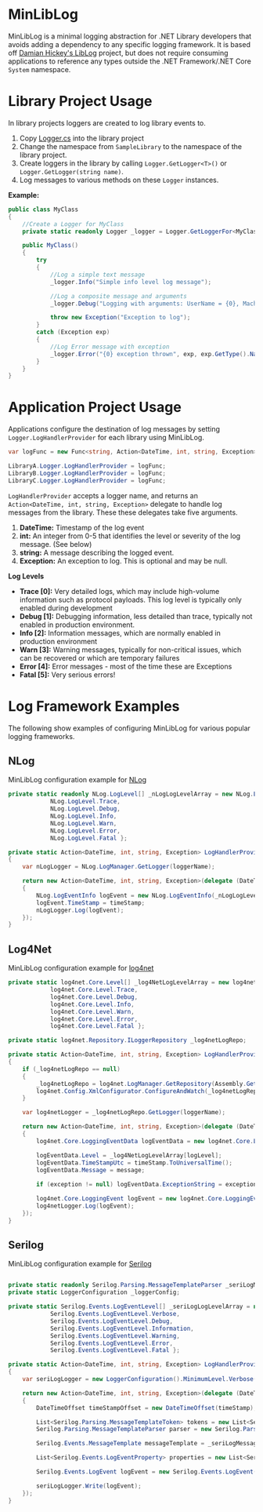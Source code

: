 # MinLibLog

MinLibLog is a minimal logging abstraction for .NET Library developers that avoids adding a dependency to any specific logging framework. It is based off [Damian Hickey's LibLog](https://github.com/damianh/LibLog) project, but does not require consuming applications to reference any types outside the .NET Framework/.NET Core `System` namespace.

# Library Project Usage

In library projects loggers are created to log library events to.

1.  Copy [Logger.cs](https://github.com/aireq/MinLibLog/blob/master/SampleLibrary/Logger.cs) into the library project
2.  Change the namespace from `SampleLibrary` to the namespace of the library project.
3.  Create loggers in the library by calling `Logger.GetLogger<T>()` or `Logger.GetLogger(string name)`.
4.  Log messages to various methods on these `Logger` instances.

**Example:**

```C#
public class MyClass
{
    //Create a Logger for MyClass
    private static readonly Logger _logger = Logger.GetLoggerFor<MyClass>();

    public MyClass()
    {
        try
        {
            //Log a simple text message
            _logger.Info("Simple info level log message");

            //Log a composite message and arguments
            _logger.Debug("Logging with arguments: UserName = {0}, Machine = {1}", System.Environment.UserName, System.Environment.MachineName);

            throw new Exception("Exception to log");
        }
        catch (Exception exp)
        {
            //Log Error message with exception
            _logger.Error("{0} exception thrown", exp, exp.GetType().Name);
        }
    }
}
```


# Application Project Usage

Applications configure the destination of log messages by setting `Logger.LogHandlerProvider` for each library using MinLibLog.

```C#
var logFunc = new Func<string, Action<DateTime, int, string, Exception>>(LogHandlerProvider);

LibraryA.Logger.LogHandlerProvider = logFunc;
LibraryB.Logger.LogHandlerProvider = logFunc;
LibraryC.Logger.LogHandlerProvider = logFunc;

```

`LogHandlerProvider` accepts a logger name, and returns an `Action<DateTime, int, string, Exception>` delegate to handle log messages from the library. These these delegates take five arguments.

1. **DateTime:** Timestamp of the log event
2. **int:** An integer from 0-5 that identifies the level or severity of the log message. (See below)
3. **string:** A message describing the logged event.
4. **Exception:** An exception to log. This is optional and may be null.

**Log Levels**

- **Trace [0]:** Very detailed logs, which may include high-volume information such as protocol payloads. This log level is typically only enabled during development
- **Debug [1]:** Debugging information, less detailed than trace, typically not enabled in production environment.
- **Info [2]:** Information messages, which are normally enabled in production environment
- **Warn [3]:** Warning messages, typically for non-critical issues, which can be recovered or which are temporary failures
- **Error [4]:** Error messages - most of the time these are Exceptions
- **Fatal [5]:** Very serious errors!


# Log Framework Examples

The following show examples of configuring MinLibLog for various popular logging frameworks.

## NLog

MinLibLog configuration example for [NLog](https://nlog-project.org/)

```C#
private static readonly NLog.LogLevel[] _nLogLogLevelArray = new NLog.LogLevel[] {
            NLog.LogLevel.Trace,
            NLog.LogLevel.Debug,
            NLog.LogLevel.Info,
            NLog.LogLevel.Warn,
            NLog.LogLevel.Error,
            NLog.LogLevel.Fatal };

private static Action<DateTime, int, string, Exception> LogHandlerProvider(string loggerName)
{
    var nLogLogger = NLog.LogManager.GetLogger(loggerName);

    return new Action<DateTime, int, string, Exception>(delegate (DateTime timeStamp, int logLevel, string message, Exception exception)
    {
        NLog.LogEventInfo logEvent = new NLog.LogEventInfo(_nLogLogLevelArray[logLevel], loggerName, System.Globalization.CultureInfo.InvariantCulture, message);
        logEvent.TimeStamp = timeStamp;
        nLogLogger.Log(logEvent);
    });
}

```

## Log4Net


MinLibLog configuration example for [log4net](http://logging.apache.org/log4net/)

```C#
private static log4net.Core.Level[] _log4NetLogLevelArray = new log4net.Core.Level[] {
            log4net.Core.Level.Trace,
            log4net.Core.Level.Debug,
            log4net.Core.Level.Info,
            log4net.Core.Level.Warn,
            log4net.Core.Level.Error,
            log4net.Core.Level.Fatal };

private static log4net.Repository.ILoggerRepository _log4netLogRepo;

private static Action<DateTime, int, string, Exception> LogHandlerProvider(string loggerName)
{
    if (_log4netLogRepo == null)
    {
        _log4netLogRepo = log4net.LogManager.GetRepository(Assembly.GetEntryAssembly());
        log4net.Config.XmlConfigurator.ConfigureAndWatch(_log4netLogRepo, new FileInfo("log4net.config"));
    }

    var log4netLogger = _log4netLogRepo.GetLogger(loggerName);

    return new Action<DateTime, int, string, Exception>(delegate (DateTime timeStamp, int logLevel, string message, Exception exception)
    {
        log4net.Core.LoggingEventData logEventData = new log4net.Core.LoggingEventData();

        logEventData.Level = _log4NetLogLevelArray[logLevel];
        logEventData.TimeStampUtc = timeStamp.ToUniversalTime();
        logEventData.Message = message;
    
        if (exception != null) logEventData.ExceptionString = exception.ToString();

        log4net.Core.LoggingEvent logEvent = new log4net.Core.LoggingEvent(logEventData);
        log4netLogger.Log(logEvent);
    });
}
```

## Serilog


MinLibLog configuration example for [Serilog](https://serilog.net/)

```C#

private static readonly Serilog.Parsing.MessageTemplateParser _seriLogMessageTemplateParser = new Serilog.Parsing.MessageTemplateParser();
private static LoggerConfiguration _loggerConfig;

private static Serilog.Events.LogEventLevel[] _seriLogLogLevelArray = new Serilog.Events.LogEventLevel[] {
            Serilog.Events.LogEventLevel.Verbose,
            Serilog.Events.LogEventLevel.Debug,
            Serilog.Events.LogEventLevel.Information,
            Serilog.Events.LogEventLevel.Warning,
            Serilog.Events.LogEventLevel.Error,
            Serilog.Events.LogEventLevel.Fatal };

private static Action<DateTime, int, string, Exception> LogHandlerProvider(string loggerName)
{
    var seriLogLogger = new LoggerConfiguration().MinimumLevel.Verbose().WriteTo.Console().WriteTo.File("serilog\\serilog.log").CreateLogger();

    return new Action<DateTime, int, string, Exception>(delegate (DateTime timeStamp, int logLevel, string message, Exception exception)
    {
        DateTimeOffset timeStampOffset = new DateTimeOffset(timeStamp);

        List<Serilog.Parsing.MessageTemplateToken> tokens = new List<Serilog.Parsing.MessageTemplateToken>();
        Serilog.Parsing.MessageTemplateParser parser = new Serilog.Parsing.MessageTemplateParser();

        Serilog.Events.MessageTemplate messageTemplate = _seriLogMessageTemplateParser.Parse(message);

        List<Serilog.Events.LogEventProperty> properties = new List<Serilog.Events.LogEventProperty>();

        Serilog.Events.LogEvent logEvent = new Serilog.Events.LogEvent(timeStampOffset, _seriLogLogLevelArray[logLevel], exception, messageTemplate, properties);

        seriLogLogger.Write(logEvent);
    });
}

```
